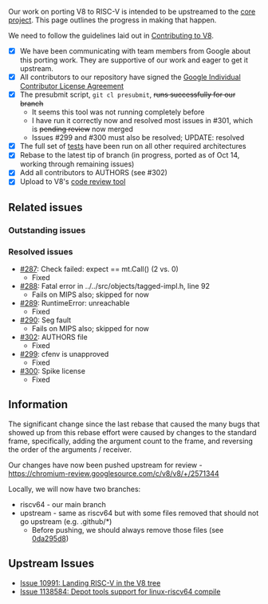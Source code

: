 Our work on porting V8 to RISC-V is intended to be upstreamed to the [core project](https://github.com/v8/v8). This page outlines the progress in making that happen.

We need to follow the guidelines laid out in [Contributing to V8](https://v8.dev/docs/contribute).
* [x] We have been communicating with team members from Google about this porting work. They are supportive of our work and eager to get it upstream.
* [x] All contributors to our repository have signed the [Google Individual Contributor License Agreement](https://cla.developers.google.com/about/google-individual)
* [x] The presubmit script, `git cl presubmit`, <s>runs successfully for our branch</s>
  * It seems this tool was not running completely before
  * I have run it correctly now and resolved most issues in #301, which is <s>pending review</s> now merged
  * Issues #299 and #300 must also be resolved; UPDATE: resolved
* [x] The full set of [tests](https://v8.dev/docs/test) have been run on all other required architectures
* [x] Rebase to the latest tip of branch (in progress, ported as of Oct 14, working through remaining issues)
* [x] Add all contributors to AUTHORS (see #302)
* [x] Upload to V8's [code review tool](https://v8.dev/docs/contribute#upload-to-v8%E2%80%99s-codereview-tool)

## Related issues

### Outstanding issues

### Resolved issues
* [#287](https://github.com/v8-riscv/v8/issues/287): Check failed: expect == mt.Call() (2 vs. 0)
  - Fixed
* [#288](https://github.com/v8-riscv/v8/issues/288): Fatal error in ../../src/objects/tagged-impl.h, line 92
  - Fails on MIPS also; skipped for now
* [#289](https://github.com/v8-riscv/v8/issues/289): RuntimeError: unreachable
  - Fixed
* [#290](https://github.com/v8-riscv/v8/issues/290): Seg fault
  - Fails on MIPS also; skipped for now
* [#302](https://github.com/v8-riscv/v8/issues/302): AUTHORS file
  - Fixed
* [#299](https://github.com/v8-riscv/v8/issues/299): cfenv is unapproved
  - Fixed
* [#300](https://github.com/v8-riscv/v8/issues/300): Spike license
  - Fixed

## Information

The significant change since the last rebase that caused the many bugs that showed up from this rebase effort were caused by changes to the standard frame, specifically, adding the argument count to the frame, and reversing the order of the arguments / receiver.

Our changes have now been pushed upstream for review - https://chromium-review.googlesource.com/c/v8/v8/+/2571344

Locally, we will now have two branches:
* riscv64 - our main branch
* upstream - same as riscv64 but with some files removed that should not go upstream (e.g. .github/*)
  - Before pushing, we should always remove those files (see [0da295d8](https://github.com/v8-riscv/v8/commit/0da295d803fe3c6da69b4637d37d0df04f513d51))

## Upstream Issues
* [Issue 10991: Landing RISC-V in the V8 tree](https://bugs.chromium.org/p/v8/issues/detail?id=10991)
* [Issue 1138584: Depot tools support for linux-riscv64 compile](https://bugs.chromium.org/p/chromium/issues/detail?id=1138584#c1)